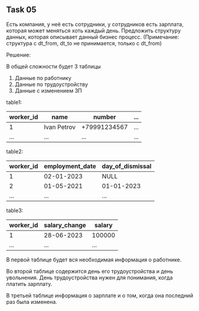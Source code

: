 ## Task 05

Есть компания, у неё есть сотрудники, у сотрудников есть зарплата, которая может меняться хоть каждый день.
Предложить структуру данных, которая описывает данный бизнес процесс.
(Примечание: структура с dt_from, dt_to не принимается, только с dt_from)

Решение: 

В общей сложности будет 3 таблицы

1. Данные по работнику
2. Данные по трудоустройству
3. Данные с изменением ЗП

table1:

worker_id | name | number | ...
| --- | --- | --- | --- |
|1 | Ivan Petrov | +79991234567|...|
|...|...|...|...|

table2:

worker_id | employment_date | day_of_dismissal
|---|-----------------|---|
|1| 02-01-2023      |NULL|
|2| 01-05-2021      |01-01-2023|
|...|...|...|

table3:

 worker_id | salary_change | salary
|-----------|---------------|---|
|1| 28-06-2023    |100000|
|...|...|...|

В первой таблице будет вся необходимая информация о работнике.

Во второй таблице содержится день его трудоустройства и день увольнения. День трудоустройства нужен для понимания, когда платить зарплату.

В третьей таблице информация о зарплате и о том, когда она последний раз была изменена.

